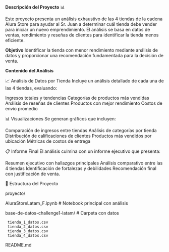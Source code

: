 **Descripción del Proyecto** 📊

Este proyecto presenta un análisis exhaustivo de las 4 tiendas de la cadena Alura Store para ayudar al Sr. Juan a determinar cuál tienda debe vender para iniciar un nuevo emprendimiento. 
El análisis se basa en datos de ventas, rendimiento y reseñas de clientes para identificar la tienda menos eficiente.

**Objetivo**
Identificar la tienda con menor rendimiento mediante análisis de datos y proporcionar una recomendación fundamentada para la decisión de venta.

**Contenido del Análisis**

📈 Análisis de Datos por Tienda
Incluye un análisis detallado de cada una de las 4 tiendas, evaluando:

Ingresos totales y tendencias
Categorías de productos más vendidas
Análisis de reseñas de clientes
Productos con mejor rendimiento
Costos de envío promedio

📊 Visualizaciones
Se generan gráficos que incluyen:

Comparación de ingresos entre tiendas
Análisis de categorías por tienda
Distribución de calificaciones de clientes
Productos más vendidos por ubicación
Métricas de costos de entrega

📋 Informe Final
El análisis culmina con un informe ejecutivo que presenta:

Resumen ejecutivo con hallazgos principales
Análisis comparativo entre las 4 tiendas
Identificación de fortalezas y debilidades
Recomendación final con justificación de venta.

📁 Estructura del Proyecto

proyecto/

  AluraStoreLatam_F.ipynb          # Notebook principal con análisis
  
  base-de-datos-challenge1-latam/  # Carpeta con datos
  
     tienda_1_datos.csv
     tienda_2_datos.csv
     tienda_3_datos.csv
     tienda_4_datos.csv
     
  README.md  
  
